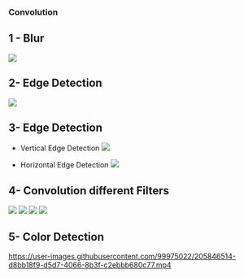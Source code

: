 ### Convolution 
## 1 - Blur
![](image/flo_output_me.jpg)

## 2- Edge Detection 
![](image/result1.jpg)

## 3- Edge Detection
* Vertical Edge Detection 
![](image/result3.jpg)

* Horizontal Edge Detection
![](image/result3_2.jpg)

## 4- Convolution different Filters
![](image/result4_1.jpg)
![](image/result4_2.jpg)
![](image/result4_3.jpg)
![](image/result4_4.jpg)

## 5- Color Detection


https://user-images.githubusercontent.com/99975022/205846514-d8bb18f9-d5d7-4066-8b3f-c2ebbb680c77.mp4

